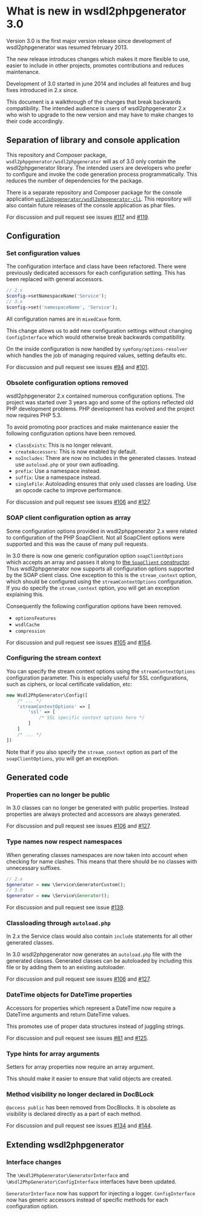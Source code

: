 # What is new in wsdl2phpgenerator 3.0

Version 3.0 is the first major version release since development of wsdl2phpgenerator was resumed february 2013.

The new release introduces changes which makes it more flexible to use, easier to include in other projects, promotes contributions and reduces maintenance.

Development of 3.0 started in june 2014 and includes all features and bug fixes introduced in 2.x since.

This document is a walkthrough of the changes that break backwards compatibility. The intended audience is users of wsdl2phpgenerator 2.x who wish to upgrade to the new version and may have to make changes to their code accordingly.

## Separation of library and console application

This repository and Composer package, `wsdl2phpgenerator/wsdl2phpgenerator` will as of 3.0 only contain the wsdl2phpgenerator library. The intended users are developers who prefer to configure and invoke the code generation process programmatically. This reduces the number of dependencies for the package.

There is a separate repository and Composer package for the console application [`wsdl2phpgenerator/wsdl2phpgenerator-cli`](https://github.com/wsdl2phpgenerator/wsdl2phpgenerator-cli). This repository will also contain future releases of the console application as phar files.

For discussion and pull request see issues [#117](https://github.com/wsdl2phpgenerator/wsdl2phpgenerator/issues/117) and [#119](https://github.com/wsdl2phpgenerator/wsdl2phpgenerator/issues/119).

## Configuration

### Set configuration values

The configuration interface and class have been refactored. There were previously dedicated accessors for each configuration setting. This has been replaced with general accessors.

```php
// 2.x
$config->setNamespaceName('Service');
// 3.x
$config->set('namespaceName', 'Service');
```

All configuration names are in `mixedCase` form.

This change allows us to add new configuration settings without changing `ConfigInterface` which would otherwise break backwards compatibility.

On the inside configuration is now handled by `symfony/options-resolver` which handles the job of managing required values, setting defaults etc.

For discussion and pull request see issues [#94](https://github.com/wsdl2phpgenerator/wsdl2phpgenerator/issues/94) and [#101](https://github.com/wsdl2phpgenerator/wsdl2phpgenerator/issues/101).


### Obsolete configuration options removed

wsdl2phpgenerator 2.x contained numerous configuration options. The project was started over 3 years ago and some of the options reflected old PHP development problems. PHP development has evolved and the project now requires PHP 5.3.

To avoid promoting poor practices and make maintenance easier the following configuration options have been removed.

* `classExists`: This is no longer relevant.
* `createAccessors`: This is now enabled by default.
* `noIncludes`: There are now no includes in the generated classes. Instead use `autoload.php` or your own autloading.
* `prefix`: Use a namespace instead.
* `suffix`: Use a namespace instead.
* `singleFile`: Autoloading ensures that only used classes are loading. Use an opcode cache to improve performance.

For discussion and pull request see issues [#106](https://github.com/wsdl2phpgenerator/wsdl2phpgenerator/issues/106) and [#127](https://github.com/wsdl2phpgenerator/wsdl2phpgenerator/issues/127).

### SOAP client configuration option as array

Some configuration options provided in wsdl2phpgenerator 2.x were related to configuration of the PHP SoapClient. Not all SoapClient options were supported and this was the cause of many pull requests.

In 3.0 there is now one generic configuration option `soapClientOptions` which accepts an array and passes it along to [the `SoapClient` constructor](http://php.net/manual/en/soapclient.soapclient.php). Thus wsdl2phpgenerator now supports all configuration options supported by the SOAP client class. One exception to this is the `stream_context` option, which should be configured using the `streamContextOptions` configuration. If you do specify the `stream_context` option, you will get an exception explaining this.

Consequently the following configuration options have been removed.

* `optionsFeatures`
* `wsdlCache`
* `compression`

For discussion and pull request see issues [#105](https://github.com/wsdl2phpgenerator/wsdl2phpgenerator/issues/105) and [#154](https://github.com/wsdl2phpgenerator/wsdl2phpgenerator/issues/154).

### Configuring the stream context ###

You can specify the stream context options using the `streamContextOptions` configuration parameter. This is especially useful for SSL configurations, such as ciphers, or local certificate validation, etc:
 
```php
new Wsdl2PhpGenerator\Config([
    /* ... */
    'streamContextOptions' => [
        'ssl' => [
            /* SSL specific context options here */
        ]
    ]
    /* ... */
])
```

Note that if you also specify the `stream_context` option as part of the `soapClientOptions`, you will get an exception. 

## Generated code

### Properties can no longer be public

In 3.0 classes can no longer be generated with public properties. Instead properties are always protected and accessors are always generated.

For discussion and pull request see issues [#106](https://github.com/wsdl2phpgenerator/wsdl2phpgenerator/issues/106) and [#127](https://github.com/wsdl2phpgenerator/wsdl2phpgenerator/issues/127).

### Type names now respect namespaces

When generating classes namespaces are now taken into account when checking for name clashes. This means that there should be no classes with unnecessary suffixes.

```php
// 2.x
$generator = new \Service\GeneratorCustom();
// 3.0
$generator = new \Service\Generator();
```

For discussion and pull request see issue [#139](https://github.com/wsdl2phpgenerator/wsdl2phpgenerator/issues/139).

### Classloading through `autoload.php` 

In 2.x the Service class would also contain `include` statements for all other generated classes.

In 3.0 wsdl2phpgenerator now generates an `autoload.php` file with the generated classes. Generated classes can be autoloaded by including this file or by adding them to an existing autoloader.

For discussion and pull request see issues [#106](https://github.com/wsdl2phpgenerator/wsdl2phpgenerator/issues/106) and [#127](https://github.com/wsdl2phpgenerator/wsdl2phpgenerator/issues/127).

### DateTime objects for DateTime properties

Accessors for properties which represent a DateTime now require a DateTime arguments and return DateTime values.

This promotes use of proper data structures instead of juggling strings.

For discussion and pull request see issues [#81](https://github.com/wsdl2phpgenerator/wsdl2phpgenerator/pull/81) and [#125](https://github.com/wsdl2phpgenerator/wsdl2phpgenerator/issues/125).

### Type hints for array arguments

Setters for array properties now require an array argument.

This should make it easier to ensure that valid objects are created.

### Method visibility no longer declared in DocBLock

`@access public` has been removed from DocBlocks. It is obsolete as visibility is declared directly as a part of each method.

For discussion and pull request see issues [#134](https://github.com/wsdl2phpgenerator/wsdl2phpgenerator/pull/134) and [#144](https://github.com/wsdl2phpgenerator/wsdl2phpgenerator/issues/14).

## Extending wsdl2phpgenerator

### Interface changes

The `\Wsdl2PhpGenerator\GeneratorInterface` and `\Wsdl2PhpGenerator\ConfigInterface` interfaces have been updated.

`GeneratorInterface` now has support for injecting a logger. `ConfigInterface` now has generic accessors instead of specific methods for each configuration option.